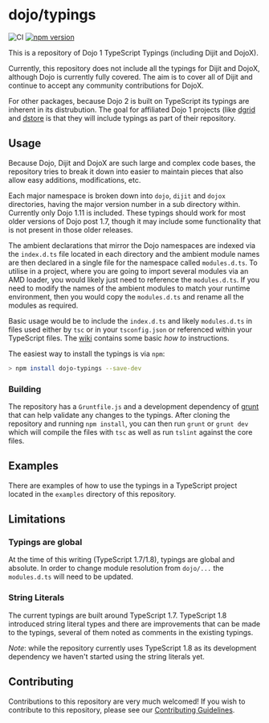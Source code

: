 # dojo/typings

![CI](https://github.com/vladjerca/dojo-typings/workflows/CI/badge.svg?branch=master)
[![npm version](https://badge.fury.io/js/dojo-typings-upgraded.svg)](http://badge.fury.io/js/dojo-typings-upgraded)

This is a repository of Dojo 1 TypeScript Typings (including Dijit and DojoX).

Currently, this repository does not include all the typings for Dijit and DojoX, although
Dojo is currently fully covered.  The aim is to cover all of Dijit and continue to accept
any community contributions for DojoX.

For other packages, because Dojo 2 is built on TypeScript its typings are
inherent in its distrubution. The goal for affiliated Dojo 1 projects (like
[dgrid](http://dgrid.io/) and [dstore](http://dstorejs.io/) is that they will include
typings as part of their repository.

## Usage

Because Dojo, Dijit and DojoX are such large and complex code bases, the repository
tries to break it down into easier to maintain pieces that also allow easy additions,
modifications, etc.

Each major namespace is broken down into `dojo`, `dijit` and `dojox` directories, having
the major version number in a sub directory within.  Currently only Dojo 1.11 is included.
These typings should work for most older versions of Dojo post 1.7, though it may
include some functionality that is not present in those older releases.

The ambient declarations that mirror the Dojo namespaces are indexed via the `index.d.ts`
file located in each directory and the ambient module names are then declared in a single
file for the namespace called `modules.d.ts`.  To utilise in a project, where you are
going to import several modules via an AMD loader, you would likely just need to reference
the `modules.d.ts`.  If you need to modify the names of the ambient modules to match your
runtime environment, then you would copy the `modules.d.ts` and rename all the modules as
required.

Basic usage would be to include the `index.d.ts` and likely `modules.d.ts` in files used
either by `tsc` or in your `tsconfig.json` or referenced within your TypeScript files.
The [wiki](https://github.com/dojo/typings/wiki) contains some basic *how to* instructions.

The easiest way to install the typings is via `npm`:

```sh
> npm install dojo-typings --save-dev
```

### Building

The repository has a `Gruntfile.js` and a development dependency of [grunt](http://gruntjs.com/)
that can help validate any changes to the typings.  After cloning the repository and running
`npm install`, you can then run `grunt` or `grunt dev` which will compile the files with
`tsc` as well as run `tslint` against the core files.

## Examples

There are examples of how to use the typings in a TypeScript project located in
the `examples` directory of this repository.

## Limitations

### Typings are global

At the time of this writing (TypeScript 1.7/1.8), typings are global and absolute. In order
to change module resolution from `dojo/...` the `modules.d.ts` will need to be updated.

### String Literals

The current typings are built around TypeScript 1.7.  TypeScript 1.8 introduced string
literal types and there are improvements that can be made to the typings, several of
them noted as comments in the existing typings.

*Note*: while the repository currently uses TypeScript 1.8 as its development dependency
we haven't started using the string literals yet.

## Contributing

Contributions to this repository are very much welcomed! If you wish to contribute to this repository,
please see our [Contributing Guidelines](CONTRIBUTING.md).
